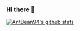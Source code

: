 ### Hi there 👋

<!--
**AntBean94/AntBean94** is a ✨ _special_ ✨ repository because its `README.md` (this file) appears on your GitHub profile.

Here are some ideas to get you started:

- 🔭 I’m currently working on ...
- 🌱 I’m currently learning ...
- 👯 I’m looking to collaborate on ...
- 🤔 I’m looking for help with ...
- 💬 Ask me about ...
- 📫 How to reach me: ...
- 😄 Pronouns: ...
- ⚡ Fun fact: ...
-->
[![AntBean94's github stats](https://github-readme-stats.vercel.app/api?username=anuraghazra)](https://github.com/anuraghazra/github-readme-stats)
